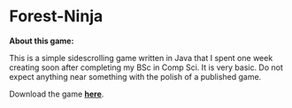 # Forest-Ninja

**About this game:**

This is a simple sidescrolling game written in Java that I spent one week creating soon after completing my BSc in Comp Sci. It is very basic. Do not expect anything near something with the polish of a published game.

Download the game [**here**](https://drive.google.com/file/d/0B6ORgCD1wL0_SG93RkZEbnozX3c/view?usp=sharing&resourcekey=0-pdlPyWcgV2TyrECQJmPgeg). 
